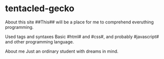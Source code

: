 # tentacled-gecko

About this site
##This## will be a place for me to comprehend everuthing programming.

Used tags and syntaxes
Basic #html# and #css#, and probably #javascript# and other programming language.

About me
Just an ordinary student with dreams in mind.
